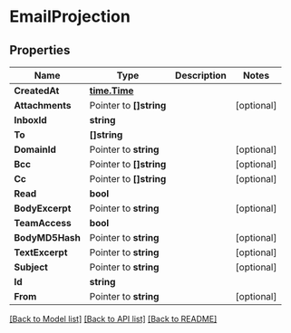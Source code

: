 # EmailProjection

## Properties

Name | Type | Description | Notes
------------ | ------------- | ------------- | -------------
**CreatedAt** | [**time.Time**](time.Time) |  | 
**Attachments** | Pointer to **[]string** |  | [optional] 
**InboxId** | **string** |  | 
**To** | **[]string** |  | 
**DomainId** | Pointer to **string** |  | [optional] 
**Bcc** | Pointer to **[]string** |  | [optional] 
**Cc** | Pointer to **[]string** |  | [optional] 
**Read** | **bool** |  | 
**BodyExcerpt** | Pointer to **string** |  | [optional] 
**TeamAccess** | **bool** |  | 
**BodyMD5Hash** | Pointer to **string** |  | [optional] 
**TextExcerpt** | Pointer to **string** |  | [optional] 
**Subject** | Pointer to **string** |  | [optional] 
**Id** | **string** |  | 
**From** | Pointer to **string** |  | [optional] 

[[Back to Model list]](../README#documentation-for-models) [[Back to API list]](../README#documentation-for-api-endpoints) [[Back to README]](../README)


